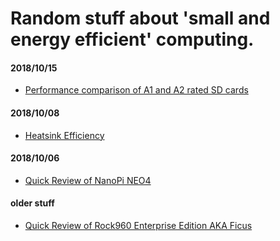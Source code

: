 # Random stuff about 'small and energy efficient' computing.

#### 2018/10/15

* [Performance comparison of A1 and A2 rated SD cards](articles/A1_and_A2_rated_SD_cards.md)

#### 2018/10/08

* [Heatsink Efficiency](articles/Heatsink_Efficiency.md)

#### 2018/10/06

* [Quick Review of NanoPi NEO4](articles/Quick_Review_of_NanoPi_NEO4.md)

#### older stuff

* [Quick Review of Rock960 Enterprise Edition AKA Ficus](https://forum.armbian.com/topic/8329-quick-review-of-rock960-enterprise-edition-aka-ficus/)